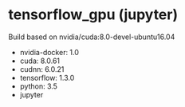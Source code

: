 # tensorflow_gpu (jupyter)

Build based on nvidia/cuda:8.0-devel-ubuntu16.04

* nvidia-docker: 1.0
* cuda: 8.0.61
* cudnn: 6.0.21
* tensorflow: 1.3.0
* python: 3.5
* jupyter
